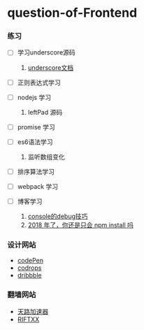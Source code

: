 # question-of-Frontend

### 练习
- [ ] 学习underscore源码
    1. [underscore文档](http://underscorejs.org/)

- [ ] 正则表达式学习

- [ ] nodejs 学习
    1. leftPad 源码

- [ ] promise 学习

- [ ] es6语法学习 
    1. 监听数组变化

- [ ] 排序算法学习

- [ ] webpack 学习

- [ ] 博客学习
    1. [console的debug技巧](https://segmentfault.com/a/1190000013950518?utm_source=feed-content)
    2. [2018 年了，你还是只会 npm install 吗](https://segmentfault.com/a/1190000013962514?utm_source=feed-content)

### 设计网站
- [codePen](https://codepen.io/)
- [codrops](https://tympanus.net/codrops/)
- [dribbble](https://dribbble.com/)

### 翻墙网站
- [天路加速器](http://91tianlu.rocks/)
- [RIFTXX](https://portal.riftxx.com/)

